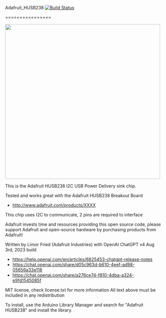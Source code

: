 Adafruit_HUSB238 [![Build Status](https://github.com/adafruit/Adafruit_HUSB238/workflows/Arduino%20Library%20CI/badge.svg)](https://github.com/adafruit/Adafruit_HUSB238/actions)

================

<a href="https://www.adafruit.com/product/4558"><img src="assets/board.jpg?raw=true" width="500px"></a>

This is the Adafruit HUSB238 I2C USB Power Delivery sink chip.

Tested and works great with the Adafruit HUSB238 Breakout Board 
* http://www.adafruit.com/products/XXXX

This chip uses I2C to communicate, 2 pins are required to interface

Adafruit invests time and resources providing this open source code, please support Adafruit and open-source hardware by purchasing products from Adafruit!

Written by Limor Fried (Adafruit Industries) with OpenAI ChatGPT v4 Aug 3rd, 2023 build
  * https://help.openai.com/en/articles/6825453-chatgpt-release-notes
  * https://chat.openai.com/share/d05c963d-b610-4eef-ad98-05656a33e118
  * https://chat.openai.com/share/a276ce74-f810-4dba-a324-e9fd1545085f

MIT license, check license.txt for more information
All text above must be included in any redistribution

To install, use the Arduino Library Manager and search for "Adafruit HUSB238" and install the library.
